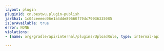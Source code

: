 ```yaml
---
layout: plugin
pluginId: cn.bestwu.plugin-publish
jarSha1: 1c04ceeeed06e1a4dde89660f79dc79936335085
isJarAvailable: true
error: NONE
violations:
- {name: org/gradle/api/internal/plugins/UploadRule, type: internal-api-usage}

---
```

